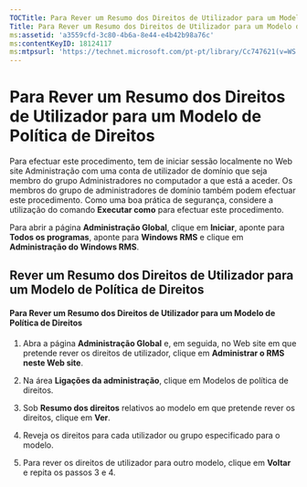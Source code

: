 ```yaml
---
TOCTitle: Para Rever um Resumo dos Direitos de Utilizador para um Modelo de Política de Direitos
Title: Para Rever um Resumo dos Direitos de Utilizador para um Modelo de Política de Direitos
ms:assetid: 'a3559cfd-3c80-4b6a-8e44-e4b42b98a76c'
ms:contentKeyID: 18124117
ms:mtpsurl: 'https://technet.microsoft.com/pt-pt/library/Cc747621(v=WS.10)'
---
```


Para Rever um Resumo dos Direitos de Utilizador para um Modelo de Política de Direitos
======================================================================================

Para efectuar este procedimento, tem de iniciar sessão localmente no Web site Administração com uma conta de utilizador de domínio que seja membro do grupo Administradores no computador a que está a aceder. Os membros do grupo de administradores de domínio também podem efectuar este procedimento. Como uma boa prática de segurança, considere a utilização do comando **Executar como** para efectuar este procedimento.

Para abrir a página **Administração Global**, clique em **Iniciar**, aponte para **Todos os programas**, aponte para **Windows RMS** e clique em **Administração do Windows RMS**.

Rever um Resumo dos Direitos de Utilizador para um Modelo de Política de Direitos
---------------------------------------------------------------------------------

#### Para Rever um Resumo dos Direitos de Utilizador para um Modelo de Política de Direitos

1.  Abra a página **Administração Global** e, em seguida, no Web site em que pretende rever os direitos de utilizador, clique em **Administrar o RMS neste Web site**.

2.  Na área **Ligações da administração**, clique em Modelos de política de direitos.

3.  Sob **Resumo dos direitos** relativos ao modelo em que pretende rever os direitos, clique em **Ver**.

4.  Reveja os direitos para cada utilizador ou grupo especificado para o modelo.

5.  Para rever os direitos de utilizador para outro modelo, clique em **Voltar** e repita os passos 3 e 4.

